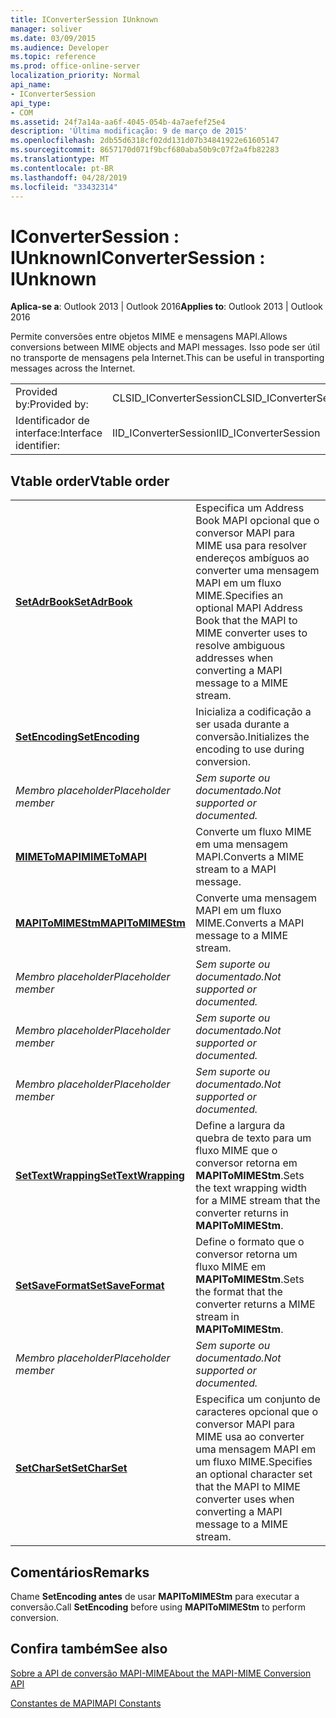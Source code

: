 ```yaml
---
title: IConverterSession IUnknown
manager: soliver
ms.date: 03/09/2015
ms.audience: Developer
ms.topic: reference
ms.prod: office-online-server
localization_priority: Normal
api_name:
- IConverterSession
api_type:
- COM
ms.assetid: 24f7a14a-aa6f-4045-054b-4a7aefef25e4
description: 'Última modificação: 9 de março de 2015'
ms.openlocfilehash: 2db55d6318cf02dd131d07b34841922e61605147
ms.sourcegitcommit: 8657170d071f9bcf680aba50b9c07f2a4fb82283
ms.translationtype: MT
ms.contentlocale: pt-BR
ms.lasthandoff: 04/28/2019
ms.locfileid: "33432314"
---
```

# <a name="iconvertersession--iunknown"></a><span data-ttu-id="61aed-103">IConverterSession : IUnknown</span><span class="sxs-lookup"><span data-stu-id="61aed-103">IConverterSession : IUnknown</span></span>

  
  
<span data-ttu-id="61aed-104">**Aplica-se a**: Outlook 2013 | Outlook 2016</span><span class="sxs-lookup"><span data-stu-id="61aed-104">**Applies to**: Outlook 2013 | Outlook 2016</span></span> 
  
<span data-ttu-id="61aed-105">Permite conversões entre objetos MIME e mensagens MAPI.</span><span class="sxs-lookup"><span data-stu-id="61aed-105">Allows conversions between MIME objects and MAPI messages.</span></span> <span data-ttu-id="61aed-106">Isso pode ser útil no transporte de mensagens pela Internet.</span><span class="sxs-lookup"><span data-stu-id="61aed-106">This can be useful in transporting messages across the Internet.</span></span>
  
|||
|:-----|:-----|
|<span data-ttu-id="61aed-107">Provided by:</span><span class="sxs-lookup"><span data-stu-id="61aed-107">Provided by:</span></span>  <br/> |<span data-ttu-id="61aed-108">CLSID_IConverterSession</span><span class="sxs-lookup"><span data-stu-id="61aed-108">CLSID_IConverterSession</span></span>  <br/> |
|<span data-ttu-id="61aed-109">Identificador de interface:</span><span class="sxs-lookup"><span data-stu-id="61aed-109">Interface identifier:</span></span>  <br/> |<span data-ttu-id="61aed-110">IID_IConverterSession</span><span class="sxs-lookup"><span data-stu-id="61aed-110">IID_IConverterSession</span></span>  <br/> |
   
## <a name="vtable-order"></a><span data-ttu-id="61aed-111">Vtable order</span><span class="sxs-lookup"><span data-stu-id="61aed-111">Vtable order</span></span>

|||
|:-----|:-----|
|<span data-ttu-id="61aed-112">**[SetAdrBook](iconvertersession-setadrbook.md)**</span><span class="sxs-lookup"><span data-stu-id="61aed-112">**[SetAdrBook](iconvertersession-setadrbook.md)**</span></span> <br/> |<span data-ttu-id="61aed-113">Especifica um Address Book MAPI opcional que o conversor MAPI para MIME usa para resolver endereços ambíguos ao converter uma mensagem MAPI em um fluxo MIME.</span><span class="sxs-lookup"><span data-stu-id="61aed-113">Specifies an optional MAPI Address Book that the MAPI to MIME converter uses to resolve ambiguous addresses when converting a MAPI message to a MIME stream.</span></span>  <br/> |
|<span data-ttu-id="61aed-114">**[SetEncoding](iconvertersession-setencoding.md)**</span><span class="sxs-lookup"><span data-stu-id="61aed-114">**[SetEncoding](iconvertersession-setencoding.md)**</span></span> <br/> |<span data-ttu-id="61aed-115">Inicializa a codificação a ser usada durante a conversão.</span><span class="sxs-lookup"><span data-stu-id="61aed-115">Initializes the encoding to use during conversion.</span></span>  <br/> |
| <span data-ttu-id="61aed-116">*Membro placeholder*</span><span class="sxs-lookup"><span data-stu-id="61aed-116">*Placeholder member*</span></span>  <br/> | <span data-ttu-id="61aed-117">*Sem suporte ou documentado.*</span><span class="sxs-lookup"><span data-stu-id="61aed-117">*Not supported or documented.*</span></span>  <br/> |
|<span data-ttu-id="61aed-118">**[MIMEToMAPI](iconvertersession-mimetomapi.md)**</span><span class="sxs-lookup"><span data-stu-id="61aed-118">**[MIMEToMAPI](iconvertersession-mimetomapi.md)**</span></span> <br/> |<span data-ttu-id="61aed-119">Converte um fluxo MIME em uma mensagem MAPI.</span><span class="sxs-lookup"><span data-stu-id="61aed-119">Converts a MIME stream to a MAPI message.</span></span>  <br/> |
|<span data-ttu-id="61aed-120">**[MAPIToMIMEStm](iconvertersession-mapitomimestm.md)**</span><span class="sxs-lookup"><span data-stu-id="61aed-120">**[MAPIToMIMEStm](iconvertersession-mapitomimestm.md)**</span></span> <br/> |<span data-ttu-id="61aed-121">Converte uma mensagem MAPI em um fluxo MIME.</span><span class="sxs-lookup"><span data-stu-id="61aed-121">Converts a MAPI message to a MIME stream.</span></span>  <br/> |
| <span data-ttu-id="61aed-122">*Membro placeholder*</span><span class="sxs-lookup"><span data-stu-id="61aed-122">*Placeholder member*</span></span>  <br/> | <span data-ttu-id="61aed-123">*Sem suporte ou documentado.*</span><span class="sxs-lookup"><span data-stu-id="61aed-123">*Not supported or documented.*</span></span>  <br/> |
| <span data-ttu-id="61aed-124">*Membro placeholder*</span><span class="sxs-lookup"><span data-stu-id="61aed-124">*Placeholder member*</span></span>  <br/> | <span data-ttu-id="61aed-125">*Sem suporte ou documentado.*</span><span class="sxs-lookup"><span data-stu-id="61aed-125">*Not supported or documented.*</span></span>  <br/> |
| <span data-ttu-id="61aed-126">*Membro placeholder*</span><span class="sxs-lookup"><span data-stu-id="61aed-126">*Placeholder member*</span></span>  <br/> | <span data-ttu-id="61aed-127">*Sem suporte ou documentado.*</span><span class="sxs-lookup"><span data-stu-id="61aed-127">*Not supported or documented.*</span></span>  <br/> |
|<span data-ttu-id="61aed-128">**[SetTextWrapping](iconvertersession-settextwrapping.md)**</span><span class="sxs-lookup"><span data-stu-id="61aed-128">**[SetTextWrapping](iconvertersession-settextwrapping.md)**</span></span> <br/> |<span data-ttu-id="61aed-129">Define a largura da quebra de texto para um fluxo MIME que o conversor retorna em **MAPIToMIMEStm**.</span><span class="sxs-lookup"><span data-stu-id="61aed-129">Sets the text wrapping width for a MIME stream that the converter returns in **MAPIToMIMEStm**.</span></span>  <br/> |
|<span data-ttu-id="61aed-130">**[SetSaveFormat](iconvertersession-setsaveformat.md)**</span><span class="sxs-lookup"><span data-stu-id="61aed-130">**[SetSaveFormat](iconvertersession-setsaveformat.md)**</span></span> <br/> |<span data-ttu-id="61aed-131">Define o formato que o conversor retorna um fluxo MIME em **MAPIToMIMEStm**.</span><span class="sxs-lookup"><span data-stu-id="61aed-131">Sets the format that the converter returns a MIME stream in **MAPIToMIMEStm**.</span></span>  <br/> |
| <span data-ttu-id="61aed-132">*Membro placeholder*</span><span class="sxs-lookup"><span data-stu-id="61aed-132">*Placeholder member*</span></span>  <br/> | <span data-ttu-id="61aed-133">*Sem suporte ou documentado.*</span><span class="sxs-lookup"><span data-stu-id="61aed-133">*Not supported or documented.*</span></span>  <br/> |
|<span data-ttu-id="61aed-134">**[SetCharSet](iconvertersession-setcharset.md)**</span><span class="sxs-lookup"><span data-stu-id="61aed-134">**[SetCharSet](iconvertersession-setcharset.md)**</span></span> <br/> |<span data-ttu-id="61aed-135">Especifica um conjunto de caracteres opcional que o conversor MAPI para MIME usa ao converter uma mensagem MAPI em um fluxo MIME.</span><span class="sxs-lookup"><span data-stu-id="61aed-135">Specifies an optional character set that the MAPI to MIME converter uses when converting a MAPI message to a MIME stream.</span></span>  <br/> |
   
## <a name="remarks"></a><span data-ttu-id="61aed-136">Comentários</span><span class="sxs-lookup"><span data-stu-id="61aed-136">Remarks</span></span>

<span data-ttu-id="61aed-137">Chame **SetEncoding antes** de usar **MAPIToMIMEStm** para executar a conversão.</span><span class="sxs-lookup"><span data-stu-id="61aed-137">Call **SetEncoding** before using **MAPIToMIMEStm** to perform conversion.</span></span> 
  
## <a name="see-also"></a><span data-ttu-id="61aed-138">Confira também</span><span class="sxs-lookup"><span data-stu-id="61aed-138">See also</span></span>



[<span data-ttu-id="61aed-139">Sobre a API de conversão MAPI-MIME</span><span class="sxs-lookup"><span data-stu-id="61aed-139">About the MAPI-MIME Conversion API</span></span>](about-the-mapi-mime-conversion-api.md)
  
[<span data-ttu-id="61aed-140">Constantes de MAPI</span><span class="sxs-lookup"><span data-stu-id="61aed-140">MAPI Constants</span></span>](mapi-constants.md)

